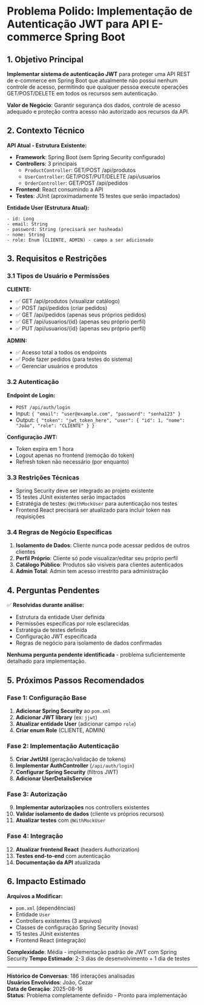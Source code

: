 # Problema Polido: Implementação de Autenticação JWT para API E-commerce Spring Boot

## 1. Objetivo Principal

**Implementar sistema de autenticação JWT** para proteger uma API REST de e-commerce em Spring Boot que atualmente não possui nenhum controle de acesso, permitindo que qualquer pessoa execute operações GET/POST/DELETE em todos os recursos sem autenticação.

**Valor de Negócio**: Garantir segurança dos dados, controle de acesso adequado e proteção contra acesso não autorizado aos recursos da API.

## 2. Contexto Técnico

**API Atual - Estrutura Existente:**
- **Framework**: Spring Boot (sem Spring Security configurado)
- **Controllers**: 3 principais
  - `ProductController`: GET/POST /api/produtos
  - `UserController`: GET/POST/PUT/DELETE /api/usuarios  
  - `OrderController`: GET/POST /api/pedidos
- **Frontend**: React consumindo a API
- **Testes**: JUnit (aproximadamente 15 testes que serão impactados)

**Entidade User (Estrutura Atual):**
```
- id: Long
- email: String
- password: String (precisará ser hasheada)
- nome: String
- role: Enum (CLIENTE, ADMIN) - campo a ser adicionado
```

## 3. Requisitos e Restrições

### 3.1 Tipos de Usuário e Permissões

**CLIENTE:**
- ✅ GET /api/produtos (visualizar catálogo)
- ✅ POST /api/pedidos (criar pedidos)
- ✅ GET /api/pedidos (apenas seus próprios pedidos)
- ✅ GET /api/usuarios/{id} (apenas seu próprio perfil)
- ✅ PUT /api/usuarios/{id} (apenas seu próprio perfil)

**ADMIN:**
- ✅ Acesso total a todos os endpoints
- ✅ Pode fazer pedidos (para testes do sistema)
- ✅ Gerenciar usuários e produtos

### 3.2 Autenticação

**Endpoint de Login:**
- `POST /api/auth/login`
- Input: `{ "email": "user@example.com", "password": "senha123" }`
- Output: `{ "token": "jwt_token_here", "user": { "id": 1, "nome": "João", "role": "CLIENTE" } }`

**Configuração JWT:**
- Token expira em 1 hora
- Logout apenas no frontend (remoção do token)
- Refresh token não necessário (por enquanto)

### 3.3 Restrições Técnicas

- Spring Security deve ser integrado ao projeto existente
- 15 testes JUnit existentes serão impactados
- Estratégia de testes: `@WithMockUser` para autenticação nos testes
- Frontend React precisará ser atualizado para incluir token nas requisições

### 3.4 Regras de Negócio Específicas

1. **Isolamento de Dados**: Cliente nunca pode acessar pedidos de outros clientes
2. **Perfil Próprio**: Cliente só pode visualizar/editar seu próprio perfil
3. **Catálogo Público**: Produtos são visíveis para clientes autenticados
4. **Admin Total**: Admin tem acesso irrestrito para administração

## 4. Perguntas Pendentes

✅ **Resolvidas durante análise:**
- Estrutura da entidade User definida
- Permissões específicas por role esclarecidas  
- Estratégia de testes definida
- Configuração JWT especificada
- Regras de negócio para isolamento de dados confirmadas

**Nenhuma pergunta pendente identificada** - problema suficientemente detalhado para implementação.

## 5. Próximos Passos Recomendados

### Fase 1: Configuração Base
1. **Adicionar Spring Security** ao `pom.xml`
2. **Adicionar JWT library** (ex: `jjwt`)
3. **Atualizar entidade User** (adicionar campo `role`)
4. **Criar enum Role** (CLIENTE, ADMIN)

### Fase 2: Implementação Autenticação
5. **Criar JwtUtil** (geração/validação de tokens)
6. **Implementar AuthController** (`/api/auth/login`)
7. **Configurar Spring Security** (filtros JWT)
8. **Adicionar UserDetailsService**

### Fase 3: Autorização
9. **Implementar autorizações** nos controllers existentes
10. **Validar isolamento de dados** (cliente vs próprios recursos)
11. **Atualizar testes** com `@WithMockUser`

### Fase 4: Integração
12. **Atualizar frontend React** (headers Authorization)
13. **Testes end-to-end** com autenticação
14. **Documentação da API** atualizada

## 6. Impacto Estimado

**Arquivos a Modificar:**
- `pom.xml` (dependências)
- Entidade `User` 
- Controllers existentes (3 arquivos)
- Classes de configuração Spring Security (novas)
- 15 testes JUnit existentes
- Frontend React (integração)

**Complexidade**: Média - implementação padrão de JWT com Spring Security
**Tempo Estimado**: 2-3 dias de desenvolvimento + 1 dia de testes

---
**Histórico de Conversas**: 186 interações analisadas  
**Usuários Envolvidos**: João, Cezar  
**Data de Geração**: 2025-08-16  
**Status**: Problema completamente definido - Pronto para implementação